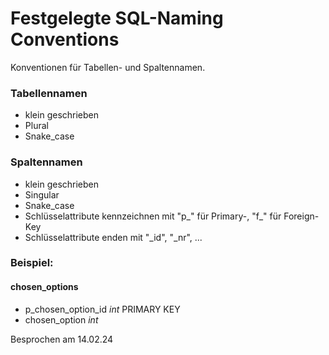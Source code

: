 # Festgelegte SQL-Naming Conventions
Konventionen für Tabellen- und Spaltennamen.

### Tabellennamen
- klein geschrieben
- Plural
- Snake_case

### Spaltennamen
- klein geschrieben
- Singular
- Snake_case
- Schlüsselattribute kennzeichnen mit "p_" für Primary-, "f_" für Foreign-Key
- Schlüsselattribute enden mit "_id", "_nr", ...



### Beispiel:
#### chosen_options
- p_chosen_option_id *int* PRIMARY KEY
- chosen_option *int*

Besprochen am 14.02.24

